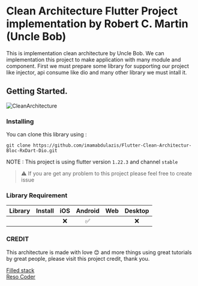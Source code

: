 # Clean Architecture Flutter Project implementation by Robert C. Martin (Uncle Bob)
This is implementation clean architecture by Uncle Bob. We can implementation this project to make application with many module and component.
First we must prepare some library for supporting our project like injector, api consume like dio and many other library we must intall it.

## Getting Started.
![CleanArchitecture](https://user-images.githubusercontent.com/39134128/101283060-f3708c80-380a-11eb-94de-199f0fc01739.jpg)


### Installing
You can clone this library using :
```shell
git clone https://github.com/imamabdulazis/Flutter-Clean-Architectur-Bloc-RxDart-Dio.git
```
NOTE : 
This project is using flutter version ```1.22.3``` and channel ```stable``` 
> ⚠️ If you are get any problem to this project please feel free to create issue

### Library Requirement

| Library                                                           | Install              |  iOS   | Android | Web | Desktop |
| ----------------------------------------------------------------- | -------------------  | :--:   | :-----: | :-: |:-:      |
|                                                                   |                      |  ❌     |   ✅    | | ❌ |        |



### CREDIT
This architecture is made with love :blush: and more things using great tutorials by great people, please visit this project credit,
thank you.

[Filled stack](https://www.filledstacks.com)<br/>
[Reso Coder](https://resocoder.com)
